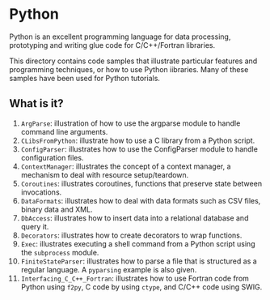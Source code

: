 Python
======

Python is an excellent programming language for data processing,
prototyping and writing glue code for C/C++/Fortran libraries.

This directory contains code samples that illustrate particular features
and programming techniques, or how to use Python iibraries.  Many of
these samples have been used for Python tutorials.

What is it?
-----------
1. `ArgParse`: illustration of how to use the argparse module to handle
   command line arguments.
2. `CLibsFromPython`: illustrate how to use a C library from a Python
   script.
3. `ConfigParser`: illustrates how to use the ConfigParser module to handle
   configuration files.
4. `ContextManager`: illustrates the concept of a context manager, a
   mechanism to deal with resource setup/teardown.
5. `Coroutines`: illustrates coroutines, functions that preserve state
   between invocations.
6. `DataFormats`: illustrates how to deal with data formats such as CSV
   files, binary data and XML.
7. `DbAccess`: illustrates how to insert data into a relational database
   and query it.
8. `Decorators`: illustrates how to create decorators to wrap functions.
9. `Exec`: illustrates executing a shell command from a Python script
   using the `subprocess` module.
10. `FiniteStateParser`: illustrates how to parse a file that is structured
   as a regular language.  A `pyparsing` example is also given.
11. `Interfacing_C_C++_Fortran`: illustrates how to use Fortran code
    from Python using `f2py`, C code by using `ctype`, and C/C++ code
    using SWIG.
